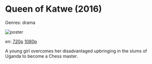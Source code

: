 # Queen of Katwe (2016)

Genres: drama

![poster](http://image.tmdb.org/t/p/w500/8nIIoHuV1c8orDNCyTcHuDhoc4q.jpg)

en:
  [720p](magnet:?xt=urn:btih:69954EECBE60095BDD4146192ABC98781DEC1DFE&tr=udp://glotorrents.pw:6969/announce&tr=udp://tracker.opentrackr.org:1337/announce&tr=udp://torrent.gresille.org:80/announce&tr=udp://tracker.openbittorrent.com:80&tr=udp://tracker.coppersurfer.tk:6969&tr=udp://tracker.leechers-paradise.org:6969&tr=udp://p4p.arenabg.ch:1337&tr=udp://tracker.internetwarriors.net:1337)
  [1080p](magnet:?xt=urn:btih:87FF35FD7D57724D6F2A33C3AF985B333EEB83B9&tr=udp://glotorrents.pw:6969/announce&tr=udp://tracker.opentrackr.org:1337/announce&tr=udp://torrent.gresille.org:80/announce&tr=udp://tracker.openbittorrent.com:80&tr=udp://tracker.coppersurfer.tk:6969&tr=udp://tracker.leechers-paradise.org:6969&tr=udp://p4p.arenabg.ch:1337&tr=udp://tracker.internetwarriors.net:1337)
  


A young girl overcomes her disadvantaged upbringing in the slums of Uganda to become a Chess master.